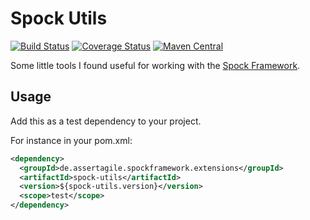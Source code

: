 Spock Utils
===========

[![Build Status](https://travis-ci.org/mkutz/spock-utils.svg?branch=master)](https://travis-ci.org/mkutz/spock-utils) [![Coverage Status](https://img.shields.io/coveralls/mkutz/spock-utils.svg)](https://coveralls.io/r/mkutz/spock-utils) [![Maven Central](https://img.shields.io/maven-central/v/de.assertagile.spockframework.extensions/spock-utils.svg)](http://search.maven.org/#search%7Cga%7C1%7Ca%3A%22spock-utils%22)

Some little tools I found useful for working with the [Spock Framework](http://spockframework.org/).

Usage
-----

Add this as a test dependency to your project.

For instance in your pom.xml:
```xml
<dependency>
  <groupId>de.assertagile.spockframework.extensions</groupId>
  <artifactId>spock-utils</artifactId>
  <version>${spock-utils.version}</version>
  <scope>test</scope>
</dependency>
```
